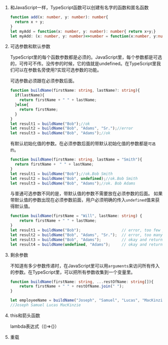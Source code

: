 1. 和JavaScript一样，TypeScript函数可以创建有名字的函数和匿名函数

   ```typescript
   function add(x: number, y: number): number{
     return x + y;
   }
   let myAdd = function(x: number, y: number): number{ return x+y;}
   let myAdd: (x: number, y: number)=>number = function(x:number, y:number):number{return x+y;}
   ```

2. 可选参数和默认参数

   TypeScript里的每个函数参数都是必须的。JavaScript里，每个参数都是可选的，可传可不传。没传参的时候，它的值就是undefined。在TypeScript里我们可以在参数名旁使用?实现可选参数的功能。

   可选参数必须跟在必须参数后面。

   ```typescript
   function buildName(firstName: string, lastName?: string){
     if(lastName){
       return firstName + " " + lastName;
     }else{
       return firstName;
     }
   }
   let result1 = buildName("Bob");//ok
   let result2 = buildName("Bob", "Adams", "Sr.");//error
   let result3 = buildName("Bob", "Adams");//ok
   ```

   有默认初始化值的参数。在必须参数后面的带默认初始化值的参数都是`可选的`。

   ```typescript
   function buildName(firstName: string, lastName = "Smith"){
     return firstName +　" " + lastName;
   }
   let result1 = buildName("Bob");//ok.Bob Smith
   let result2 = buildName("Bob", undefined);//ok.Bob Smith
   let result3 = buildName("Bob", "Adams");//ok. Bob Adams
   ```

   与普通可选参数不同的是，带默认值的参数不需要放在必须参数的后面。 如果带默认值的参数出现在必须参数前面，用户必须明确的传入`undefined`值来获得默认值。

   ```typescript
   function buildName(firstName = "Will", lastName: string) {
       return firstName + " " + lastName;
   }
   let result1 = buildName("Bob");                  // error, too few parameters
   let result2 = buildName("Bob", "Adams", "Sr.");  // error, too many parameters
   let result3 = buildName("Bob", "Adams");         // okay and returns "Bob Adams"
   let result4 = buildName(undefined, "Adams");     // okay and returns "Will Adams"
   ```

3. 剩余参数

   不知道有多少参数传递时，在JavaScript里可以用`arguments`来访问所有传入的参数。在TypeScript里，可以把所有参数收集到一个变量里。

   ```typescript
   function buildName(firstName: string, ...restOfName: string[]){
       return firstName + " " + restOfName.join(" ");
   }

   let employeeName = buildName("Joseph", "Samuel", "Lucas", "MacKinzie");
   //Joseph Samuel Lucas MacKinzie
   ```

4. this和箭头函数

   lambda表达式（()=>{}）

5. 重载